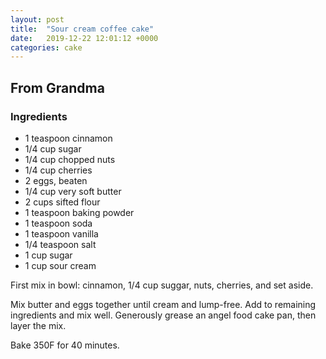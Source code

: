 ```yaml
---
layout: post
title:  "Sour cream coffee cake"
date:   2019-12-22 12:01:12 +0000
categories: cake
---
```


## From Grandma
### Ingredients
* 1 teaspoon cinnamon
* 1/4 cup sugar
* 1/4 cup chopped nuts
* 1/4 cup cherries
* 2 eggs, beaten
* 1/4 cup very soft butter
* 2 cups sifted flour
* 1 teaspoon baking powder
* 1 teaspoon soda
* 1 teaspoon vanilla
* 1/4 teaspoon salt 
* 1 cup sugar
* 1 cup sour cream


First mix in bowl: cinnamon, 1/4 cup suggar, nuts, cherries, and set aside.


Mix butter and eggs together until cream and lump-free. Add to remaining ingredients and mix well. Generously grease an angel food cake pan, then layer the mix.


 Bake 350F for 40 minutes.
